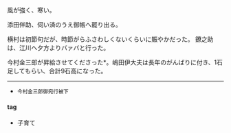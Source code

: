 風が強く、寒い。

添田伴助、伺い済のうえ御帳へ罷り出る。

横村は初節句だが、時節がらふさわしくないくらいに賑やかだった。
鐐之助は、江川へ夕方よりバァバと行った。

今村金三郎が昇給させてくださった*。嶋田伊大夫は長年のがんばりに付き、1石足してもらい、合計9石高になった。

***
* `今村金三郎御宛行被下`

#### tag
- 子育て
